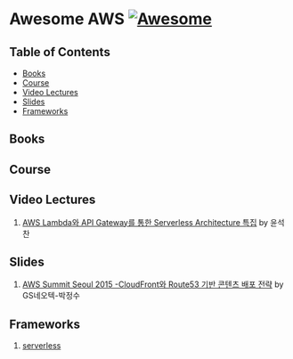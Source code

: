 # Awesome AWS [![Awesome](https://cdn.rawgit.com/sindresorhus/awesome/d7305f38d29fed78fa85652e3a63e154dd8e8829/media/badge.svg)](https://github.com/sindresorhus/awesome)


## Table of Contents

- [Books](#books)
- [Course](#course)
- [Video Lectures](#video-lectures)
- [Slides](#slides)
- [Frameworks](#frameworks)

## Books

## Course

## Video Lectures

1. [AWS Lambda와 API Gateway를 통한 Serverless Architecture 특집](http://www.slideshare.net/awskorea/serverless-architecture-lambda-api-gateway) by 윤석찬

## Slides

1. [AWS Summit Seoul 2015 -CloudFront와 Route53 기반 콘텐츠 배포 전략](http://www.slideshare.net/awskorea/aws-summit-2015-seoul-gsneotek-cloudfront-route53?qid=2320777c-491a-4a0a-9e27-862b005a1d1a&v=&b=&from_search=1) by GS네오텍-박정수

## Frameworks

1. [serverless](https://github.com/serverless/serverless)


